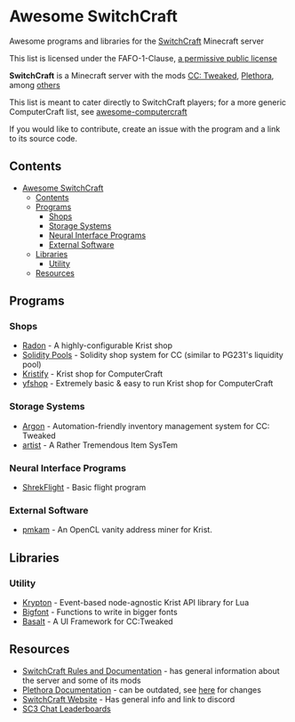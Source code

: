 # Awesome SwitchCraft

Awesome programs and libraries for the [SwitchCraft](https://sc3.io/) Minecraft server

This list is licensed under the FAFO-1-Clause, [a permissive public license](https://github.com/aspen-reeves/FAFO-PL)

**SwitchCraft** is a Minecraft server with the mods [CC: Tweaked](https://github.com/cc-tweaked/CC-Tweaked), [Plethora](https://github.com/SwitchCraftCC/Plethora-Fabric), among [others](https://github.com/SwitchCraftCC)

This list is meant to cater directly to SwitchCraft players; for a more generic ComputerCraft list, see [awesome-computercraft](https://github.com/tomodachi94/awesome-computercraft)

If you would like to contribute, create an issue with the program and a link to its source code.

## Contents

- [Awesome SwitchCraft](#awesome-switchcraft)
  - [Contents](#contents)
  - [Programs](#programs)
    - [Shops](#shops)
    - [Storage Systems](#storage-systems)
    - [Neural Interface Programs](#neural-interface-programs)
    - [External Software](#external-software)
  - [Libraries](#libraries)
    - [Utility](#utility)
  - [Resources](#resources)

## Programs

### Shops

- [Radon](https://github.com/Allymonies/Radon) - A highly-configurable Krist shop
- [Solidity Pools](https://github.com/afonya2/SolidityPools) - Solidity shop system for CC (similar to PG231's liquidity pool)
- [Kristify](https://github.com/Kristify/Kristify) - Krist shop for ComputerCraft
- [yfshop](https://github.com/yourfriendoss/yfshop) - Extremely basic & easy to run Krist shop for ComputerCraft

### Storage Systems

- [Argon](https://github.com/Allymonies/Argon) - Automation-friendly inventory management system for CC: Tweaked
- [artist](https://github.com/SquidDev-CC/artist) - A Rather Tremendous Item SysTem

### Neural Interface Programs

- [ShrekFlight](https://p.sc3.io/t6ZRrJutrN) - Basic flight program

### External Software

- [pmkam](https://github.com/migeyel/pmkam) - An OpenCL vanity address miner for Krist.

## Libraries

### Utility

- [Krypton](https://github.com/Allymonies/Krypton) - Event-based node-agnostic Krist API library for Lua
- [Bigfont](https://pastebin.com/3LfWxRWh) - Functions to write in bigger fonts
- [Basalt](https://github.com/Pyroxenium/Basalt) - A UI Framework for CC:Tweaked

## Resources

- [SwitchCraft Rules and Documentation](https://docs.sc3.io/) - has general information about the server and some of its mods
- [Plethora Documentation](https://plethora.madefor.cc/) - can be outdated, see [here](https://docs.sc3.io/whats-new/plethora.html) for changes
- [SwitchCraft Website](https://sc3.io) - Has general info and link to discord
- [SC3 Chat Leaderboards](https://leaderboard.yourfriend.lol/)

